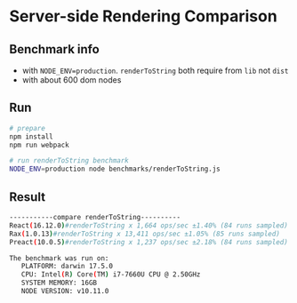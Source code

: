# Server-side Rendering Comparison

## Benchmark info

- with `NODE_ENV=production`. `renderToString` both require from `lib` not `dist`
- with about 600 dom nodes

## Run

```bash
# prepare
npm install
npm run webpack

# run renderToString benchmark
NODE_ENV=production node benchmarks/renderToString.js
```

## Result

```bash
-----------compare renderToString----------
React(16.12.0)#renderToString x 1,664 ops/sec ±1.40% (84 runs sampled)
Rax(1.0.13)#renderToString x 13,411 ops/sec ±1.05% (85 runs sampled)
Preact(10.0.5)#renderToString x 1,237 ops/sec ±2.18% (84 runs sampled)

The benchmark was run on:
   PLATFORM: darwin 17.5.0
   CPU: Intel(R) Core(TM) i7-7660U CPU @ 2.50GHz
   SYSTEM MEMORY: 16GB
   NODE VERSION: v10.11.0
```